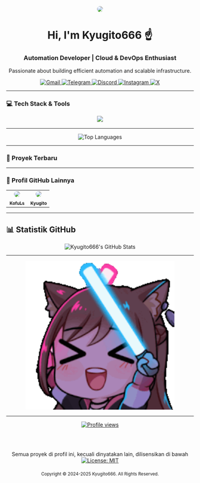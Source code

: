 <div align="center">
  <img src="https://avatars.githubusercontent.com/Kyugito666" width="150" style="border-radius: 50%;"/>
  <h1>Hi, I'm Kyugito666 ☝️</h1>
  <h3>Automation Developer | Cloud & DevOps Enthusiast</h3>
  <p>Passionate about building efficient automation and scalable infrastructure.</p>
</div>

<div align="center">
  <a href="mailto:siti007.sj@gmail.com">
    <img src="https://img.shields.io/badge/Gmail-D14836?style=for-the-badge&logo=gmail&logoColor=white" alt="Gmail"/>
  </a>
  <a href="https://t.me/i011100110110010101100101u" target="_blank">
    <img src="https://img.shields.io/badge/Telegram-2CA5E0?style=for-the-badge&logo=telegram&logoColor=white" alt="Telegram"/>
  </a>
  <a href="https://discordapp.com/users/493694594060648450" target="_blank">
    <img src="https://img.shields.io/badge/Discord-5865F2?style=for-the-badge&logo=discord&logoColor=white" alt="Discord"/>
  </a>
  <a href="https://instagram.com/galangaditiao" target="_blank">
    <img src="https://img.shields.io/badge/Instagram-E4405F?style=for-the-badge&logo=instagram&logoColor=white" alt="Instagram"/>
  </a>
  <a href="https://x.com/Dontsuspendpls0" target="_blank">
    <img src="https://img.shields.io/badge/X (Twitter)-000000?style=for-the-badge&logo=x&logoColor=white" alt="X"/>
  </a>
</div>

---

### 💻 Tech Stack & Tools

<p align="center">
  <a href="https://skillicons.dev">
    <img src="https://skillicons.dev/icons?i=python,js,php,aws,gcp,docker,githubactions&theme=dark" />
  </a>
</p>

---

<p align="center">
  <img src="https://github-readme-stats.vercel.app/api/top-langs/?username=Kyugito666&layout=compact&theme=dracula&hide_border=true" alt="Top Languages"/>
</p>

---

### 🚀 Proyek Terbaru

---

### 🔗 Profil GitHub Lainnya

<table align="center" style="border: none;">
  <tr style="border: none;">
    <td width="50%" align="center">
      <a href="https://github.com/KofuLs">
        <img src="https://avatars.githubusercontent.com/KofuLs" width="100" style="border-radius: 50%;"/><br/>
        <sub><b>KofuLs</b></sub>
      </a>
    </td>
    <td width="50%" align="center">
      <a href="https://github.com/Kyugito">
        <img src="https://avatars.githubusercontent.com/Kyugito" width="100" style="border-radius: 50%;"/><br/>
        <sub><b>Kyugito</b></sub>
      </a>
    </td>
  </tr>
</table>

---

## 📊 Statistik GitHub
<p align="center">
  <img src="https://github-readme-stats.vercel.app/api?username=Kyugito666&show_icons=true&theme=dracula" alt="Kyugito666's GitHub Stats"/>
</p>

---
 <div align="center">
  <img src="https://raw.githubusercontent.com/Kyugito666/Kyugito666/main/assets/duong2.gif" width="400"/>
</div>

---

<div align="center">

<a href="https://github.com/Kyugito666">
  <img src="https://komarev.com/ghpvc/?username=Kyugito666&label=PROFILE%20VIEWS&color=blueviolet&style=for-the-badge" alt="Profile views"/>
</a>

<br><br>

<p>
  Semua proyek di profil ini, kecuali dinyatakan lain, dilisensikan di bawah<br/>
  <a href="https://opensource.org/licenses/MIT">
    <img src="https://img.shields.io/badge/License-MIT-yellow?style=for-the-badge" alt="License: MIT"/>
  </a>
</p>

<sub>Copyright © 2024-2025 Kyugito666. All Rights Reserved.</sub>

</div>
